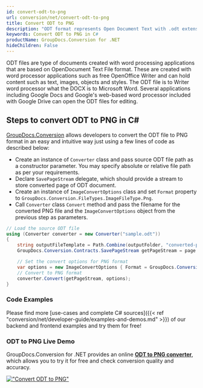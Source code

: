 ```yaml
---
id: convert-odt-to-png
url: conversion/net/convert-odt-to-png
title: Convert ODT to PNG
description: "ODT format represents Open Document Text with .odt extension. Learn how to convert ODT to PNG file programmatically in C# language using GroupDocs.Conversion for .NET library."
keywords: Convert ODT to PNG in C#
productName: GroupDocs.Conversion for .NET
hideChildren: False
---
```


ODT files are type of documents created with word processing applications that are based on OpenDocument Text File format. These are created with word processor applications such as free OpenOffice Writer and can hold content such as text, images, objects and styles. The ODT file is to Writer word processor what the DOCX is to Microsoft Word. Several applications including Google Docs and Google's web-based word processor included with Google Drive can open the ODT files for editing.

## Steps to convert ODT to PNG in C#

[GroupDocs.Conversion](https://products.groupdocs.com/conversion/net) allows developers to convert the ODT file to PNG format in an easy and intuitive way just using a few lines of code as described below:

* Create an instance of `Converter` class and pass source ODT file path as a constructor parameter. You may specify absolute or relative file path as per your requirements. 
* Declare `SavePageStream` delegate, which should provide a stream to store converted page of ODT document.
* Create an instance of `ImageConvertOptions` class and set `Format` property to `GroupDocs.Conversion.FileTypes.ImageFileType.Png`.
* Call `Converter` class `Convert` method and pass the filename for the converted PNG file and the `ImageConvertOptions` object from the previous step as parameters.

```csharp
// Load the source ODT file
using (Converter converter = new Converter("sample.odt"))
{
    string outputFileTemplate = Path.Combine(outputFolder, "converted-page-{0}.png");
    GroupDocs.Conversion.Contracts.SavePageStream getPageStream = page => new FileStream(string.Format(outputFileTemplate, page), FileMode.Create);

    // Set the convert options for PNG format
    var options = new ImageConvertOptions { Format = GroupDocs.Conversion.FileTypes.ImageFileType.Png };   
    // Convert to PNG format
    converter.Convert(getPageStream, options);
}
```

### Code Examples

Please find more [use-cases and complete C# sources]({{< ref "conversion/net/developer-guide/examples-and-demos.md" >}}) of our backend and frontend examples and try them for free!

### ODT to PNG Live Demo

GroupDocs.Conversion for .NET provides an online [**ODT to PNG converter**](https://products.groupdocs.app/conversion/odt-to-png), which allows you to try it for free and check conversion quality and accuracy.

[!["Convert ODT to PNG"](conversion/net/images/convert-to-png/convert-odt-to-png.png)](https://products.groupdocs.app/conversion/odt-to-png)